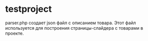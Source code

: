 # testproject

parser.php создает json файл с описанием товара.
Этот файл используется для построения страницы-слайдера с товарами в проекте.
